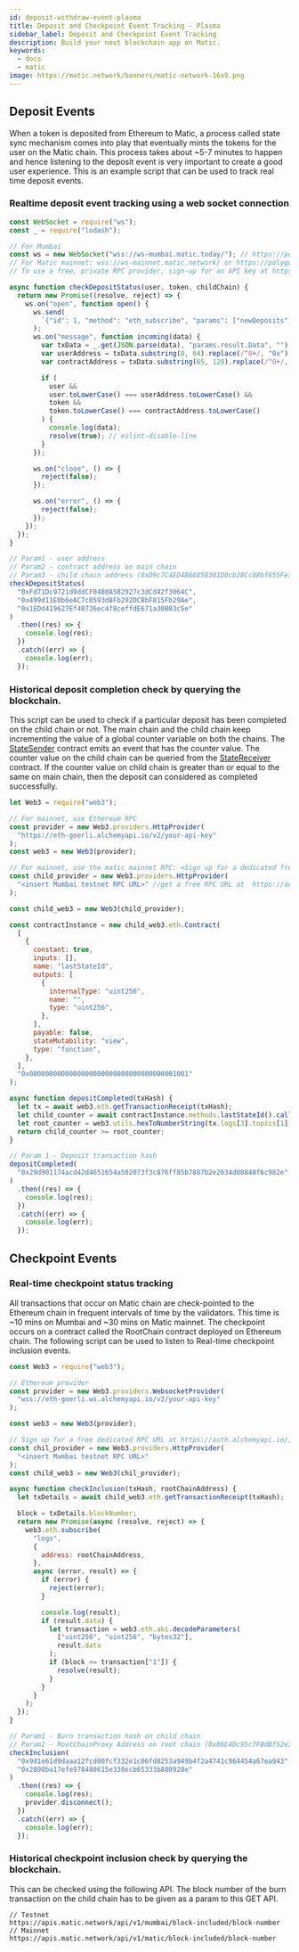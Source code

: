 ```yaml
---
id: deposit-withdraw-event-plasma
title: Deposit and Checkpoint Event Tracking - Plasma
sidebar_label: Deposit and Checkpoint Event Tracking
description: Build your next blockchain app on Matic.
keywords:
  - docs
  - matic
image: https://matic.network/banners/matic-network-16x9.png
---
```


## Deposit Events

When a token is deposited from Ethereum to Matic, a process called state sync mechanism comes into play that eventually mints the tokens for the user on the Matic chain. This process takes about ~5-7 minutes to happen and hence listening to the deposit event is very important to create a good user experience. This is an example script that can be used to track real time deposit events.

### Realtime deposit event tracking using a web socket connection

```jsx
const WebSocket = require("ws");
const _ = require("lodash");

// For Mumbai
const ws = new WebSocket("wss://ws-mumbai.matic.today/"); // https://polygon-mumbai.g.alchemy.com/v2/your-api-key
// For Matic mainnet: wss://ws-mainnet.matic.network/ or https://polygon-mainnet.g.alchemy.com/v2/your-api-key
// To use a free, private RPC provider, sign-up for an API key at https://auth.alchemyapi.io/  

async function checkDepositStatus(user, token, childChain) {
  return new Promise((resolve, reject) => {
    ws.on("open", function open() {
      ws.send(
        `{"id": 1, "method": "eth_subscribe", "params": ["newDeposits", {"Contract": ${childChain}}]}`
      );
      ws.on("message", function incoming(data) {
        var txData = _.get(JSON.parse(data), "params.result.Data", "");
        var userAddress = txData.substring(0, 64).replace(/^0+/, "0x");
        var contractAddress = txData.substring(65, 128).replace(/^0+/, "0x");

        if (
          user &&
          user.toLowerCase() === userAddress.toLowerCase() &&
          token &&
          token.toLowerCase() === contractAddress.toLowerCase()
        ) {
          console.log(data);
          resolve(true); // eslint-disable-line
        }
      });

      ws.on("close", () => {
        reject(false);
      });

      ws.on("error", () => {
        reject(false);
      });
    });
  });
}

// Param1 - user address
// Param2 - contract address on main chain
// Param3 - child chain address (0xD9c7C4ED4B66858301D0cb28Cc88bf655Fe34861 for mainnet)
checkDepositStatus(
  "0xFd71Dc9721d9ddCF0480A582927c3dCd42f3064C",
  "0x499d11E0b6eAC7c0593d8Fb292DCBbF815Fb29Ae",
  "0x1EDd419627Ef40736ec4f8ceffdE671a30803c5e"
)
  .then((res) => {
    console.log(res);
  })
  .catch((err) => {
    console.log(err);
  });
```

### Historical deposit completion check by querying the blockchain.

This script can be used to check if a particular deposit has been completed on the child chain or not. The main chain and the child chain keep incrementing the value of a global counter variable on both the chains. The [StateSender](https://github.com/maticnetwork/contracts/blob/develop/contracts/root/stateSyncer/StateSender.sol#L38) contract emits an event that has the counter value. The counter value on the child chain can be queried from the [StateReceiver](https://github.com/maticnetwork/genesis-contracts/blob/master/contracts/StateReceiver.sol#L12) contract. If the counter value on child chain is greater than or equal to the same on main chain, then the deposit can considered as completed successfully.

```js
let Web3 = require("web3");

// For mainnet, use Ethereum RPC
const provider = new Web3.providers.HttpProvider(
  "https://eth-goerli.alchemyapi.io/v2/your-api-key"
);
const web3 = new Web3(provider);

// For mainnet, use the matic mainnet RPC: <Sign up for a dedicated free RPC URL at  https://auth.alchemyapi.io/, https://rpc.maticvigil.com/, or other hosted node providers.>
const child_provider = new Web3.providers.HttpProvider(
  "<insert Mumbai testnet RPC URL>" //get a free RPC URL at  https://auth.alchemyapi.io/, https://rpc.maticvigil.com/, or other hosted node providers.
);

const child_web3 = new Web3(child_provider);

const contractInstance = new child_web3.eth.Contract(
  [
    {
      constant: true,
      inputs: [],
      name: "lastStateId",
      outputs: [
        {
          internalType: "uint256",
          name: "",
          type: "uint256",
        },
      ],
      payable: false,
      stateMutability: "view",
      type: "function",
    },
  ],
  "0x0000000000000000000000000000000000001001"
);

async function depositCompleted(txHash) {
  let tx = await web3.eth.getTransactionReceipt(txHash);
  let child_counter = await contractInstance.methods.lastStateId().call();
  let root_counter = web3.utils.hexToNumberString(tx.logs[3].topics[1]);
  return child_counter >= root_counter;
}

// Param 1 - Deposit transaction hash
depositCompleted(
  "0x29d901174acd42d4651654a502073f3c876ff85b7887b2e2634d00848f6c982e"
)
  .then((res) => {
    console.log(res);
  })
  .catch((err) => {
    console.log(err);
  });
```

## Checkpoint Events

### Real-time checkpoint status tracking

All transactions that occur on Matic chain are check-pointed to the Ethereum chain in frequent intervals of time by the validators. This time is ~10 mins on Mumbai and ~30 mins on Matic mainnet. The checkpoint occurs on a contract called the RootChain contract deployed on Ethereum chain. The following script can be used to listen to Real-time checkpoint inclusion events.

```jsx
const Web3 = require("web3");

// Ethereum provider
const provider = new Web3.providers.WebsocketProvider(
  "wss://eth-goerli.ws.alchemyapi.io/v2/your-api-key"
);

const web3 = new Web3(provider);

// Sign up for a free dedicated RPC URL at https://auth.alchemyapi.io/, https://rpc.maticvigil.com/, or other hosted node providers.
const chil_provider = new Web3.providers.HttpProvider(
  "<insert Mumbai testnet RPC URL>"
);
const child_web3 = new Web3(chil_provider);

async function checkInclusion(txHash, rootChainAddress) {
  let txDetails = await child_web3.eth.getTransactionReceipt(txHash);

  block = txDetails.blockNumber;
  return new Promise(async (resolve, reject) => {
    web3.eth.subscribe(
      "logs",
      {
        address: rootChainAddress,
      },
      async (error, result) => {
        if (error) {
          reject(error);
        }

        console.log(result);
        if (result.data) {
          let transaction = web3.eth.abi.decodeParameters(
            ["uint256", "uint256", "bytes32"],
            result.data
          );
          if (block <= transaction["1"]) {
            resolve(result);
          }
        }
      }
    );
  });
}

// Param1 - Burn transaction hash on child chain
// Param2 - RootChainProxy Address on root chain (0x86E4Dc95c7FBdBf52e33D563BbDB00823894C287 for mainnet)
checkInclusion(
  "0x9d1e61d9daaa12fcd00fcf332e1c06fd8253a949b4f2a4741c964454a67ea943",
  "0x2890ba17efe978480615e330ecb65333b880928e"
)
  .then((res) => {
    console.log(res);
    provider.disconnect();
  })
  .catch((err) => {
    console.log(err);
  });
```

### Historical checkpoint inclusion check by querying the blockchain.

This can be checked using the following API. The block number of the burn transaction on the child chain has to be given as a param to this GET API.

```
// Testnet
https://apis.matic.network/api/v1/mumbai/block-included/block-number
// Mainnet
https://apis.matic.network/api/v1/matic/block-included/block-number
```
